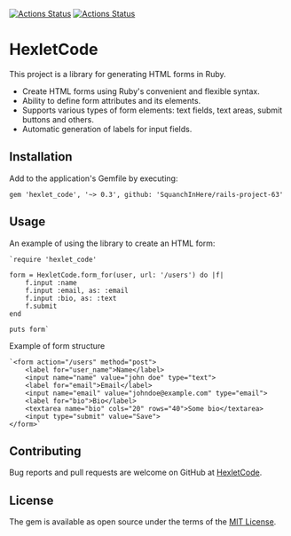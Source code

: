 [![Actions Status](https://github.com/SquanchInHere/rails-project-63/actions/workflows/hexlet-check.yml/badge.svg)](https://github.com/SquanchInHere/rails-project-63/actions)
[![Actions Status](https://github.com/SquanchInHere/rails-project-63/actions/workflows/ci.yml/badge.svg)](https://github.com/SquanchInHere/rails-project-63/actions)
# HexletCode

This project is a library for generating HTML forms in Ruby.

* Create HTML forms using Ruby's convenient and flexible syntax.
* Ability to define form attributes and its elements.
* Supports various types of form elements: text fields, text areas, submit buttons and others.
* Automatic generation of labels for input fields.

## Installation

Add to the application's Gemfile by executing:

    gem 'hexlet_code', '~> 0.3', github: 'SquanchInHere/rails-project-63'

## Usage
An example of using the library to create an HTML form:

    `require 'hexlet_code'

    form = HexletCode.form_for(user, url: '/users') do |f|
        f.input :name
        f.input :email, as: :email
        f.input :bio, as: :text
        f.submit
    end

    puts form`

Example of form structure

    `<form action="/users" method="post">
        <label for="user_name">Name</label>
        <input name="name" value="john doe" type="text">
        <label for="email">Email</label>
        <input name="email" value="johndoe@example.com" type="email">
        <label for="bio">Bio</label>
        <textarea name="bio" cols="20" rows="40">Some bio</textarea>
        <input type="submit" value="Save">
    </form>`

## Contributing

Bug reports and pull requests are welcome on GitHub at [HexletCode](https://github.com/SquanchInHere/hexlet_code).

## License

The gem is available as open source under the terms of the [MIT License](https://opensource.org/licenses/MIT).
